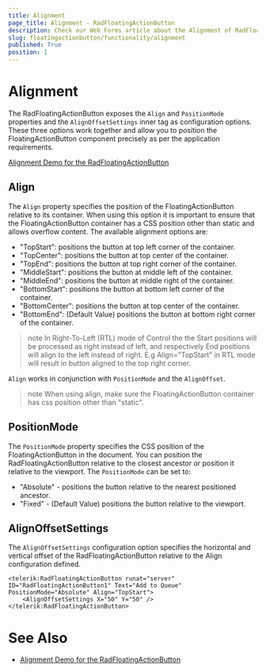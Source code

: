```yaml
---
title: Alignment
page_title: Alignment - RadFloatingActionButton
description: Check our Web Forms article about the Alignment of RadFloatingActionButton.
slug: floatingactionbutton/functionality/alignment
published: True
position: 1
---
```


# Alignment

The RadFloatingActionButton exposes the `Align` and `PositionMode` properties and the `AlignOffsetSettings` inner tag as configuration options. These three options work together and allow you to position the FloatingActionButton component precisely as per the application requirements.

[Alignment Demo for the RadFloatingActionButton](https://demos.telerik.com/aspnet-ajax/floatingactionbutton/alignment/defaultcs.aspx)

## Align

The `Align` property specifies the position of the FloatingActionButton relative to its container. When using this option it is important to ensure that the FloatingActionButton container has a CSS position other than static and allows overflow content. The available alignment options are:

 - "TopStart": positions the button at top left corner of the container.
 - "TopCenter": positions the button at top center of the container.
 - "TopEnd": positions the button at top right corner of the container.
 - "MiddleStart": positions the button at middle left of the container.
 - "MiddleEnd": positions the button at middle right of the container.
 - "BottomStart": positions the button at bottom left corner of the container.
 - "BottomCenter": positions the button at top center of the container.
 - "BottomEnd": (Default Value) positions the button at bottom right corner of the container.

>note In Right-To-Left (RTL) mode of Control the the Start positions will be processed as right instead of left, and respectively End positions will align to the left instead of right. E.g Align="TopStart" in RTL mode will result in button aligned to the top right corner.

`Align` works in conjunction with `PositionMode` and the `AlignOffset`.

>note When using align, make sure the FloatingActionButton container has css position other than "static".

## PositionMode

The `PositionMode` property specifies the CSS position of the FloatingActionButton in the document. You can position the RadFloatingActionButton relative to the closest ancestor or position it relative to the viewport. The `PositionMode` can be set to:

 - "Absolute" - positions the button relative to the nearest positioned ancestor.
 - "Fixed" - (Default Value) positions the button relative to the viewport. 


## AlignOffsetSettings

The `AlignOffsetSettings` configuration option specifies the horizontal and vertical offset of the RadFloatingActionButton relative to the Align configuration defined.

````ASPX
<telerik:RadFloatingActionButton runat="server" ID="RadFloatingActionButton1" Text="Add to Queue" PositionMode="Absolute" Align="TopStart">
    <AlignOffsetSettings X="50" Y="50" />
</telerik:RadFloatingActionButton>
````

# See Also

 * [Alignment Demo for the RadFloatingActionButton](https://demos.telerik.com/aspnet-ajax/floatingactionbutton/alignment/defaultcs.aspx)


